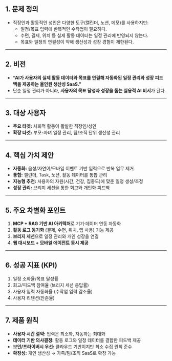 ## 1. 문제 정의

- 직장인과 활동적인 성인은 다양한 도구(캘린더, 노션, 메모)를 사용하지만:
  - 일정/목표 입력에 반복적인 수작업이 필요하다.
  - 수면, 결제, 위치 등 실제 활동 데이터는 일정 관리에 반영되지 않는다.
  - 목표와 일정의 연결성이 약해 생산성과 성장 경험이 제한된다.

---

## 2. 비전

- **“AI가 사용자의 실제 활동 데이터와 목표를 연결해 자동화된 일정 관리와 성장 피드백을 제공하는 올인원 생산성 SaaS.”**
- 단순 일정 관리가 아니라, **사용자의 목표 달성과 성장을 돕는 실용적 AI 비서**가 된다.

---

## 3. 대상 사용자

- **주요 타겟:** 사회적 활동이 활발한 직장인/성인
- **확장 타겟:** 부모-자녀 일정 관리, 팀/조직 단위 생산성 관리

---

## 4. 핵심 가치 제안

- **자동화:** 음성/자연어/모바일 이벤트 기반 입력으로 반복 업무 제거
- **통합:** 캘린더, Task, 노션, 활동 데이터를 통합 관리
- **지능형 추천:** 사용자의 자원(시간, 건강, 집중도)에 맞춘 일정 생성/조정
- **성장 관리:** 브리지 세션을 통한 회고와 개인화 피드백

---

## 5. 주요 차별화 포인트

1. **MCP + RAG 기반 AI 아키텍처**로 기기·데이터 연동 자동화
2. **활동 로그 동기화** (결제, 수면, 위치, 앱 사용) 기능 제공
3. **브리지 세션**으로 일정 관리와 개인 성장을 연결
4. **웹 대시보드 + 모바일 에이전트 동시 제공**

---

## 6. 성공 지표 (KPI)

1. 일정 소화율/목표 달성률
2. 회고/피드백 참여율 (브리지 세션 응답률)
3. 사용자 입력 자동화율 (수작업 입력 감소율)
4. 사용자 리텐션(잔존율)

---

## 7. 제품 원칙

- **사용자 시간 절약:** 입력은 최소화, 자동화는 최대화
- **데이터 기반 의사결정:** 활동 로그와 일정 데이터를 결합한 피드백 제공
- **보안/프라이버시 우선:** 클라우드 기반이지만 최소 수집 원칙 준수
- **확장성:** 개인 생산성 → 가족/팀/조직 SaaS로 확장 가능
